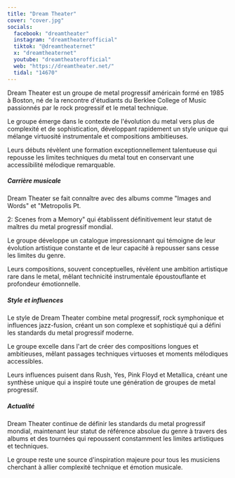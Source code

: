 ```yaml
---
title: "Dream Theater"
cover: "cover.jpg"
socials:
  facebook: "dreamtheater"
  instagram: "dreamtheaterofficial"
  tiktok: "@dreamtheaternet"
  x: "dreamtheaternet"
  youtube: "dreamtheaterofficial"
  web: "https://dreamtheater.net/"
  tidal: "14670"
---
```


Dream Theater est un groupe de metal progressif américain formé en 1985 à Boston, né de la rencontre d'étudiants du
Berklee College of Music passionnés par le rock progressif et le metal technique.

Le groupe émerge dans le contexte de l'évolution du metal vers plus de complexité et de sophistication, développant
rapidement un style unique qui mélange virtuosité instrumentale et compositions ambitieuses.

Leurs débuts révèlent une formation exceptionnellement talentueuse qui repousse les limites techniques du metal tout en
conservant une accessibilité mélodique remarquable.

##### Carrière musicale

Dream Theater se fait connaître avec des albums comme "Images and Words" et "Metropolis Pt.

2: Scenes from a Memory" qui établissent définitivement leur statut de maîtres du metal progressif mondial.

Le groupe développe un catalogue impressionnant qui témoigne de leur évolution artistique constante et de leur capacité
à repousser sans cesse les limites du genre.

Leurs compositions, souvent conceptuelles, révèlent une ambition artistique rare dans le metal, mêlant technicité
instrumentale époustouflante et profondeur émotionnelle.

##### Style et influences

Le style de Dream Theater combine metal progressif, rock symphonique et influences jazz-fusion, créant un son complexe
et sophistiqué qui a défini les standards du metal progressif moderne.

Le groupe excelle dans l'art de créer des compositions longues et ambitieuses, mêlant passages techniques virtuoses et
moments mélodiques accessibles.

Leurs influences puisent dans Rush, Yes, Pink Floyd et Metallica, créant une synthèse unique qui a inspiré toute une
génération de groupes de metal progressif.

##### Actualité

Dream Theater continue de définir les standards du metal progressif mondial, maintenant leur statut de référence absolue
du genre à travers des albums et des tournées qui repoussent constamment les limites artistiques et techniques.

Le groupe reste une source d'inspiration majeure pour tous les musiciens cherchant à allier complexité technique et
émotion musicale.
